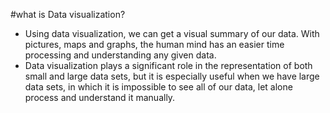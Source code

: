 #what is Data visualization?
- Using data visualization, we can get a visual summary of our data. With pictures, maps and graphs, the human mind has an easier time processing and understanding any given data.
- Data visualization plays a significant role in the representation of both small and large data sets, but it is especially useful when we have large data sets, in which it is impossible to see all of our data, let alone process and understand it manually.

